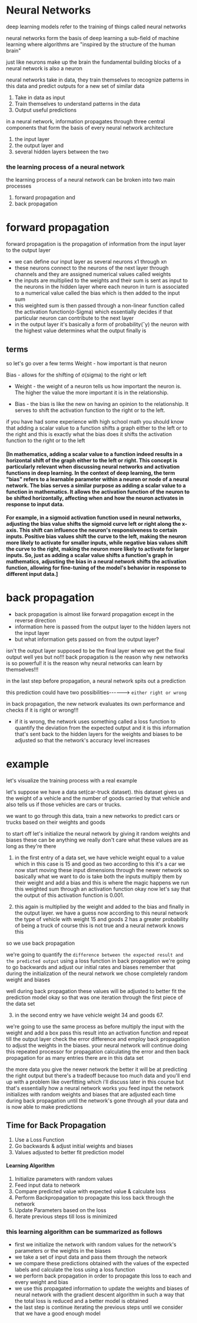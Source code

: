 # Neural Networks

deep learning models refer to the training of things called neural networks

neural networks form the basis of deep learning a sub-field of machine learning where algorithms are "inspired by the structure of the human brain"

just like neurons make up the brain the fundamental building blocks of a neural network is also a neuron

neural networks take in data, they train themselves to recognize patterns in this data and predict outputs for a new set of similar data

1. Take in data as input
2. Train themselves to understand patterns in the data
3. Output useful predictions

in a neural network, information propagates through three central components that form the basis of every neural network architecture 
1. the input layer 
2. the output layer and 
3. several hidden layers between the two


### the learning process of a neural network

the learning process of a neural network can be broken into two main processes 
1. forward propagation and 
2. back propagation

# forward propagation

forward propagation is the propagation of information from the input layer to the output layer 

* we can define our input layer as several neurons x1 through xn 
* these neurons connect to the neurons of the next layer through channels and they are assigned numerical values called weights 
* the inputs are multiplied to the weights and their sum is sent as input to the neurons in the hidden layer where each neuron in turn is associated to a numerical value called the bias which is then added to the input sum
* this weighted sum is then passed through a non-linear function called the activation function(σ-Sigma) which essentially
decides if that particular neuron can contribute to the next layer 
* in the output layer it's basically a form of probability(ˆy) the neuron with the highest value determines what the output finally is

## terms
so let's go over a few terms
Weight - how important is that neuron

Bias - allows for the shifting of σ(sigma) to the right or left

* Weight - the weight of a neuron tells us how important the neuron is. The higher the value the more important it is in the relationship.

* Bias - the bias is like the new on having an opinion to the relationship. It serves to shift the activation function to the right or to the left.  

if you have had some experience with high school math you should know that adding a scalar value to a function shifts a graph either to the left or to the right and this is exactly what the bias does it shifts the activation function to the
right or to the left

#### [In mathematics, adding a scalar value to a function indeed results in a horizontal shift of the graph either to the left or right. This concept is particularly relevant when discussing neural networks and activation functions in deep learning. In the context of deep learning, the term "bias" refers to a learnable parameter within a neuron or node of a neural network. The bias serves a similar purpose as adding a scalar value to a function in mathematics. It allows the activation function of the neuron to be shifted horizontally, affecting when and how the neuron activates in response to input data.
#### For example, in a sigmoid activation function used in neural networks, adjusting the bias value shifts the sigmoid curve left or right along the x-axis. This shift can influence the neuron's responsiveness to certain inputs. Positive bias values shift the curve to the left, making the neuron more likely to activate for smaller inputs, while negative bias values shift the curve to the right, making the neuron more likely to activate for larger inputs. So, just as adding a scalar value shifts a function's graph in mathematics, adjusting the bias in a neural network shifts the activation function, allowing for fine-tuning of the model's behavior in response to different input data.] 


# back propagation

* back propagation is almost like forward propagation except in the reverse direction 
* information here is passed from the output layer to the hidden layers not the input layer
* but what information gets passed on from the output layer?

isn't the output layer supposed to be the final layer where we get the final output
well yes but no!!!
back propagation is the reason why new networks is so powerful!
it is the reason why neural networks can learn by themselves!!!

in the last step before propagation, a neural network spits out a prediction

this prediction could have two possibilities------> `either right or wrong`

in back propagation, the new network evaluates its own performance and checks if it is right or wrong!!!

* if it is wrong, the network uses something called a loss function to quantify the deviation from
the expected output and it is this information that's sent back to the hidden layers for the weights and biases to be adjusted so that the network's accuracy level increases 

# example
let's visualize the training process with a real example

let's suppose we have a data set(car-truck dataset). this dataset gives us the weight of a vehicle and the number of goods carried by that vehicle and also tells us if those vehicles are cars or trucks.

we want to go through this data, train a new networks to predict cars or trucks based on their weights and goods 

to start off let's initialize the neural network by giving it random weights and biases these can be anything we really
don't care what these values are as long as they're there

1. in the first entry of a data set, we have vehicle weight equal to a value which in this case is 15 and good as two
according to this it's a car we now start moving these input dimensions through the newer network so
basically what we want to do is take both the inputs multiply them by their weight and add a bias
and this is where the magic happens we run this weighted sum through an activation function okay now let's say that the output of this activation function is 0.001.

2. this again is multiplied by the weight and added to the bias and finally in the output layer. 
we have a guess now according to this neural network the type of vehicle with weight 15 and goods 2 has a greater probability of being a truck of course this is not true and a neural network knows this 

so we use back propagation

we're going to quantify the `difference between the expected result and the predicted output` using a loss
function in back propagation we're going to go backwards and adjust our initial rates and biases remember that during
the initialization of the neural network we chose completely random weight and biases

well during back propagation these values will be adjusted to better fit the prediction model
okay so that was one iteration through the first piece of the data set 

3. in the second entry we have vehicle weight 34 and goods 67.

we're going to use the same process as before multiply the input with the weight and add a box pass this result
into an activation function and repeat till the output layer check the error difference and employ back propagation
to adjust the weights in the biases. your neural network will continue doing this repeated processor for propagation
calculating the error and then back propagation for as many entries there are in this data set

the more data you give the newer network the better it will be at predicting the right output but there's a tradeoff
because too much data and you'll end up with a problem like overfitting which i'll discuss later in this course but
that's essentially how a neural network works you feed input the network initializes with random weights and
biases that are adjusted each time during back propagation until the network's gone through all your data and is now able to make predictions

## Time for Back Propagation
1. Use a Loss Function
2. Go backwards & adjust initial weights and biases
3. Values adjusted to better fit prediction model

#### Learning Algorithm
1. Initialize parameters with random values
2. Feed input data to network
3. Compare predicted value with expected value & calculate loss
4. Perform Backpropagation to propagate this loss back through the network
5. Update Parameters based on the loss
6. Iterate previous steps till loss is minimized

### this learning algorithm can be summarized as follows 
* first we initialize the network with random values for the network's parameters or the weights in the biases 
* we take a set of input data and pass them through the network 
* we compare these predictions obtained with the values of the expected labels and calculate the loss using a loss function
* we perform back propagation in order to propagate this loss to each and every weight and bias
* we use this propagated information to update the weights and biases of neural network with the gradient descent
algorithm in such a way that the total loss is reduced and a better model is obtained
* the last step is continue iterating the previous steps until we consider that we have a good enough model


